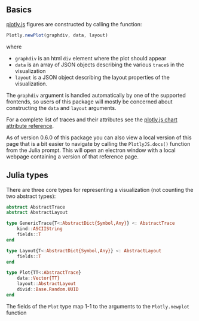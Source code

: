 ## Basics

[plotly.js][_plotlyjs] figures are constructed by calling the function:

```js
Plotly.newPlot(graphdiv, data, layout)
```

where

- `graphdiv` is an html `div` element where the plot should appear
- `data` is an array of JSON objects describing the various `trace`s in the visualization
- `layout` is a JSON object describing the layout properties of the visualization.

The `graphdiv` argument is handled automatically by one of the supported
frontends, so users of this package will mostly be concerned about constructing
the `data` and `layout` arguments.

For a complete list of traces and their attributes see the [plotly.js chart attribute reference][_plotlyref].

As of version 0.6.0 of this package you can also view a local version of this
page that is a bit easier to navigate by calling the `PlotlyJS.docs()` function
from the Julia prompt. This will open an electron window with a local webpage
containing a version of that reference page.

## Julia types

There are three core types for representing a visualization (not counting the
two abstract types):

```julia
abstract AbstractTrace
abstract AbstractLayout

type GenericTrace{T<:AbstractDict{Symbol,Any}} <: AbstractTrace
    kind::ASCIIString
    fields::T
end

type Layout{T<:AbstractDict{Symbol,Any}} <: AbstractLayout
    fields::T
end

type Plot{TT<:AbstractTrace}
    data::Vector{TT}
    layout::AbstractLayout
    divid::Base.Random.UUID
end
```

The fields of the `Plot` type map 1-1 to the arguments to the `Plotly.newplot`
function


[_plotlyjs]: https://plot.ly/javascript
[_plotlyref]: https://plot.ly/javascript/reference
